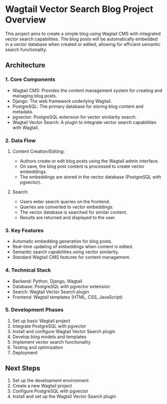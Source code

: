 # Wagtail Vector Search Blog Project Overview

This project aims to create a simple blog using Wagtail CMS with integrated vector search capabilities. The blog posts will be automatically embedded in a vector database when created or edited, allowing for efficient semantic search functionality.

## Architecture

### 1. Core Components
- Wagtail CMS: Provides the content management system for creating and managing blog posts.
- Django: The web framework underlying Wagtail.
- PostgreSQL: The primary database for storing blog content and metadata.
- pgvector: PostgreSQL extension for vector similarity search.
- Wagtail Vector Search: A plugin to integrate vector search capabilities with Wagtail.

### 2. Data Flow
1. Content Creation/Editing:
   - Authors create or edit blog posts using the Wagtail admin interface.
   - On save, the blog post content is processed to create vector embeddings.
   - The embeddings are stored in the vector database (PostgreSQL with pgvector).

2. Search:
   - Users enter search queries on the frontend.
   - Queries are converted to vector embeddings.
   - The vector database is searched for similar content.
   - Results are returned and displayed to the user.

### 3. Key Features
- Automatic embedding generation for blog posts.
- Real-time updating of embeddings when content is edited.
- Semantic search capabilities using vector similarity.
- Standard Wagtail CMS features for content management.

### 4. Technical Stack
- Backend: Python, Django, Wagtail
- Database: PostgreSQL with pgvector extension
- Search: Wagtail Vector Search plugin
- Frontend: Wagtail templates (HTML, CSS, JavaScript)

### 5. Development Phases
1. Set up basic Wagtail project
2. Integrate PostgreSQL with pgvector
3. Install and configure Wagtail Vector Search plugin
4. Develop blog models and templates
5. Implement vector search functionality
6. Testing and optimization
7. Deployment

## Next Steps
1. Set up the development environment
2. Create a new Wagtail project
3. Configure PostgreSQL with pgvector
4. Install and set up the Wagtail Vector Search plugin
